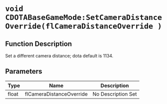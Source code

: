 # `void CDOTABaseGameMode:SetCameraDistanceOverride(flCameraDistanceOverride )`
## Function Description
Set a different camera distance; dota default is 1134.
## Parameters
Type|Name|Description
--|--|--
float|flCameraDistanceOverride|No Description Set
